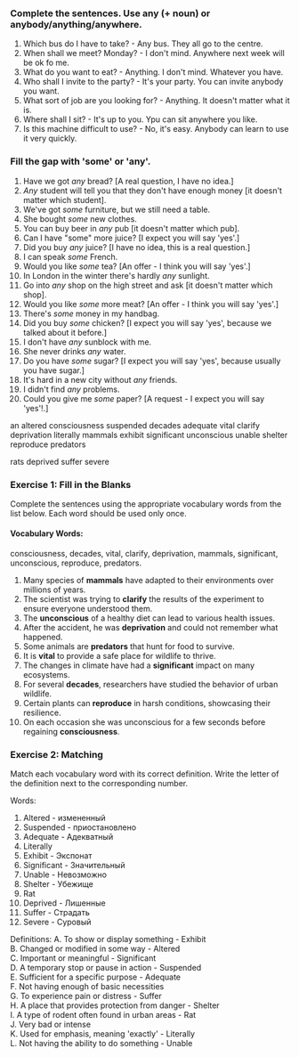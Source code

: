 ### Complete the sentences. Use any (+ noun) or anybody/anything/anywhere.
1. Which bus do I have to take? - Any bus. They all go to the centre.
2. When shall we meet? Monday? - I don't mind. Anywhere next week will be ok fo me.
3. What do you want to eat? - Anything. I don't mind. Whatever you have.
4. Who shall I invite to the party? -  It's your party. You can invite anybody you want.
5. What sort of job are you looking for? - Anything. It doesn't matter what it is.
6. Where shall I sit? - It's up to you. Ypu can sit anywhere you like.
7. Is this machine difficult to use? - No, it's easy. Anybody can learn to use it very quickly.

### Fill the gap with 'some' or 'any'.
1. Have we got *any* bread? [A real question, I have no idea.]
2. *Any* student will tell you that they don't have enough money [it doesn't matter which student].
3. We've got *some* furniture, but we still need a table.
4. She bought *some* new clothes.
5. You can buy beer in *any* pub [it doesn't matter which pub].
6. Can I have "some" more juice? [I expect you will say 'yes'.]
7. Did you buy *any* juice? [I have no idea, this is a real question.]
8. I can speak *some* French.
9. Would you like *some* tea? [An offer - I think you will say 'yes'.]
10. In London in the winter there's hardly *any* sunlight.
11.  Go into *any* shop on the high street and ask [it doesn't matter which shop].
12. Would you like *some* more meat? [An offer - I think you will say 'yes'.]
13. There's *some* money in my handbag.
14. Did you buy *some* chicken? [I expect you will say 'yes', because we talked about it before.]
15. I don't have *any* sunblock with me.
16. She never drinks *any* water.
17. Do you have *some* sugar? [I expect you will say 'yes', because usually you have sugar.]
18. It's hard in a new city without *any* friends.
19. I didn't find *any* problems.
20. Could you give me *some* paper? [A request - I expect you will say 'yes'!.]

an altered
consciousness
suspended
decades
adequate
vital
clarify
deprivation
literally
mammals
exhibit
significant
unconscious
unable
shelter
reproduce
predators

rats
deprived
suffer
severe

### Exercise 1: Fill in the Blanks

Complete the sentences using the appropriate vocabulary words from the list below. Each word should be used only once.

#### Vocabulary Words:  
consciousness, decades, vital, clarify, deprivation, mammals, significant, unconscious, reproduce, predators.

1. Many species of **mammals** have adapted to their environments over millions of years.
2. The scientist was trying to **clarify** the results of the experiment to ensure everyone understood them.
3. The **unconscious** of a healthy diet can lead to various health issues.
4. After the accident, he was **deprivation** and could not remember what happened.
5. Some animals are **predators** that hunt for food to survive.
6. It is **vital** to provide a safe place for wildlife to thrive.
7. The changes in climate have had a **significant** impact on many ecosystems.
8. For several **decades**, researchers have studied the behavior of urban wildlife.
9. Certain plants can **reproduce** in harsh conditions, showcasing their resilience.
10. On each occasion she was unconscious for a few seconds before regaining **consciousness**.

### Exercise 2: Matching
Match each vocabulary word with its correct definition. Write the letter of the definition next to the corresponding number.

Words:
1. Altered - измененный
2. Suspended - приостановлено
3. Adequate - Адекватный
4. Literally
5. Exhibit - Экспонат
6. Significant - Значительный
7. Unable - Невозможно
8. Shelter - Убежище
9. Rat
10. Deprived - Лишенные
11. Suffer - Страдать
12. Severe - Суровый

Definitions:
A. To show or display something        - Exhibit                   
B. Changed or modified in some way     - Altered               
C. Important or meaningful             - Significant              
D. A temporary stop or pause in action - Suspended              
E. Sufficient for a specific purpose   - Adequate             
F. Not having enough of basic necessities              
G. To experience pain or distress      - Suffer                
H. A place that provides protection from danger   - Shelter     
I. A type of rodent often found in urban areas    - Rat  
J. Very bad or intense                                 
K. Used for emphasis, meaning 'exactly'    - Literally          
L. Not having the ability to do something  - Unable